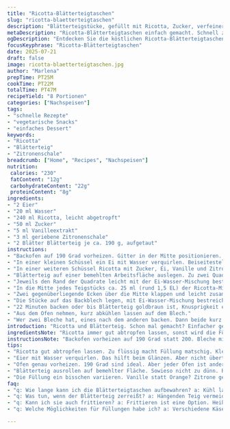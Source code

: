 ```yaml
---
title: "Ricotta-Blätterteigtaschen"
slug: "ricotta-blaetterteigtaschen"
description: "Blätterteigstücke, gefüllt mit Ricotta, Zucker, verfeinert mit Zitronenschale und Vanille. Eier und Wasser für Glanz. Zwei quadratische Blätter, geteilt in Viertel, leicht mit Ei bestrichen, gefüllt, Ecken zusammengefaltet. Im Ofen bei 190 Grad etwa 22 Minuten gebacken bis goldbraun. Zwischen den Backvorgängen abkühlen lassen. Vegetarisch, ohne Nüsse. Einfach, schnell, mit kleinen Anpassungen der Zutatenmengen und Zeit."
metaDescription: "Ricotta-Blätterteigtaschen einfach gemacht. Schnell zu einem leckeren Snack oder Dessert, ideal auch für ein festliches Buffet."
ogDescription: "Entdecken Sie die köstlichen Ricotta-Blätterteigtaschen. Ideal für Feste oder einfach zum Genießen. Einfach in der Zubereitung und voller Geschmack."
focusKeyphrase: "Ricotta-Blätterteigtaschen"
date: 2025-07-21
draft: false
image: ricotta-blaetterteigtaschen.jpg
author: "Marlena"
prepTime: PT25M
cookTime: PT22M
totalTime: PT47M
recipeYield: "8 Portionen"
categories: ["Nachspeisen"]
tags:
- "schnelle Rezepte"
- "vegetarische Snacks"
- "einfaches Dessert"
keywords:
- "Ricotta"
- "Blätterteig"
- "Zitronenschale"
breadcrumb: ["Home", "Recipes", "Nachspeisen"]
nutrition: 
 calories: "230"
 fatContent: "12g"
 carbohydrateContent: "22g"
 proteinContent: "8g"
ingredients:
- "2 Eier"
- "20 ml Wasser"
- "240 ml Ricotta, leicht abgetropft"
- "50 ml Zucker"
- "5 ml Vanilleextrakt"
- "3 ml geriebene Zitronenschale"
- "2 Blätter Blätterteig je ca. 190 g, aufgetaut"
instructions:
- "Backofen auf 190 Grad vorheizen. Gitter in der Mitte positionieren. Backblech mit Backpapier auslegen."
- "In einer kleinen Schüssel ein Ei mit Wasser verquirlen. Beiseitestellen fürs Bestreichen."
- "In einer weiteren Schüssel Ricotta mit Zucker, Ei, Vanille und Zitronenschale mit einem Schneebesen gut verrühren. Masse etwas cremig."
- "Blätterteig auf einer bemehlten Arbeitsfläche auslegen. Zu zwei Quadraten von je etwa 24 cm ausrollen. Jedes Quadrat in 4 kleinere quadratische Stücke à ca. 12 cm schneiden."
- "Jeweils den Rand der Quadrate leicht mit der Ei-Wasser-Mischung bestreichen."
- "In die Mitte jedes Teigstücks ca. 25 ml (rund 1,5 EL) der Ricotta-Mischung geben."
- "Zwei gegenüberliegende Ecken über die Mitte klappen und leicht zusammendrücken im Kreuzmuster. Vorsichtig, nicht zu fest, Teig bleibt locker."
- "Die Stücke auf das Backblech legen, mit Ei-Wasser-Mischung bestreichen. Abstand lassen zum Aufgehen."
- "22 Minuten backen oder bis Blätterteig goldbraun ist, Knusprigkeit erreicht."
- "Aus dem Ofen nehmen, kurz abkühlen lassen auf dem Blech."
- "Wer zwei Bleche hat, eines nach dem anderen backen. Dann beide kurz durchkühlen lassen."
introduction: "Ricotta und Blätterteig. Schon mal gemacht? Einfacher geht kaum. Zucker da rein, Vanille, Zitronenschale für den Kick. Eier für die Bindung plus Wasser zum Glänzen. Rechtecke, Quadrate, kleine Taschen. Locker formen, nicht pressen. Rein in den Ofen, etwa zwanzig Minuten warten. Wenn Braun und Knusprig, raus. Auf Backpapier, nicht kleben. Acht Stück rauskommen. Vegetarisch, kein Nusskram drin. Kein Firlefanz, wie beim Bäcker, aber nah dran. Aufgetauter Blätterteig, schnell gemacht. Klassiker neu gedacht mit Vanille statt Orange, weniger Zucker. Dazwischen Backzeiten ein Stück länger. Einfach die Zutaten ein bisschen verändern, Ergebnis bleibt ähnlich, schmeckt aber anderes. So soll das."
ingredientsNote: "Ricotta immer gut abtropfen lassen, sonst wird die Füllung zu flüssig und verteilt sich beim Backen. Zucker reduziert im Vergleich zum Standardrezept für weniger Süße. Vanilleextrakt statt Orangenzeste für eine andere Duftnote, aber frische Zitronenschale dazu, für Frische. Blätterteig zwei kleine Quadrate statt große, um handlich zu bleiben. Wasser ins Ei gemacht für Glanz, nicht zu viel, sonst verwässert. Alle Zutaten gut vorbereitet und abgewogen, dann geht’s schneller. Fertigblätterteig aufgetaut, nicht gefroren. Das macht das Formen leichter. Käse frisch, keine extrem trockene oder zu feuchte Variante nehmen. Für Variante mit Twist Vanille, statt bisher Orange, sorgt für sanften Geschmack. Zuckermenge um 10 ml weniger als üblich. Kleine Änderungen für besseres Handling."
instructionsNote: "Backofen vorheizen auf 190 Grad statt 200. Bleche mit Backpapier auslegen, damit nichts anklebt. Gitter in der Mitte des Ofens, für gleichmäßige Hitze. Eier mit Wasser für das Bestreichen verquirlen, hilft beim Bräunen. Ricotta mit Zucker, Ei und Vanille gut verrühren, bis cremig. Zitronenschale dazu und noch mal vermischen. Blätterteig ausrollen auf bemehlter Fläche, nicht zu dünn, sonst reisst er. Quadrate schneiden, dann vorsichtig an den Rändern mit Ei bestreichen, damit die Taschen gut kleben. Ricottamischung mit dem Löffel mittig verteilen, die Menge dosieren, damit nichts ausläuft. Vorsichtig zwei gegenüberliegende Ecken zur Mitte hin klappen und leicht zusammendrücken; nicht zu stark, weder Luft rausdrücken noch reißen. Auf Backblech legen mit Abstand, damit Platz zum Aufgehen bleibt. Dann mit Rest vom Ei bestreichen. Im Ofen nach 22 Minuten prüfen, ob Farbe stimmt, weniger Zeit auch okay, je nach Ofen. Wenn fertig, auf Blech abkühlen lassen, nicht sofort umdrehen. Wenn zwei Bleche, nacheinander arbeiten, womöglich zwischendrin Abkühlen. So werden die Taschen knusprig und saugen nicht die Feuchtigkeit vom Blecht. Fertig."
tips:
- "Ricotta gut abtropfen lassen. Zu flüssig macht Füllung matschig. Kleiner Trick, mehrere Stunden abtropfen, noch besser. Kein Flüssigkeitsproblem. Luftig bleibt es dann. Schmeckt deutlich besser."
- "Eier mit Wasser verquirlen. Das hilft beim Glänzen. Aber nicht übertreiben mit Wasser. Zu viel und die Mischung wird dünn. Schöner Glanz, super Resultat. So gelingt der perfecte Biss."
- "Ofen genau vorheizen. 190 Grad sind ideal. Aber jeder Ofen ist anders. Vielleicht einen Versuch wert. Mal früher rausnehmen, weniger Zeit. Auf Farbe achten, goldbraun finish."
- "Blätterteig ausrollen auf bemehlter Fläche. Sowieso nicht zu dünn. Risse im Teig, das geht nicht. Klebt es? Einfach mehr Mehl benutzen. Aufpassen aber, nicht zu viel. Schafft Hauch von Knusprigkeit. Dresscode für den Teig."
- "Die Füllung ein bisschen variieren. Vanille statt Orange? Zitrone geht auch. Mit diesen Alternativen, wird der Geschmack spannend. Kleine Modifikationen haben großen Effekt. Experimentieren macht Spaß."
faq:
- "q: Wie lange kann ich die Blätterteigtaschen aufbewahren? a: Kühl lagern, ideal in einem Behälter. Zwei bis drei Tage halten sie sich gut. Aber frisch sind sie besser. Einfrieren geht auch, dann länger haltbar."
- "q: Was tun, wenn der Blätterteig zerreißt? a: Hängenden Teig vermeiden. Zu warm macht Reparatur schwierig. Wenn zu kalt, vorsichtig ausrollen. Braucht etwas Geduld. Vielleicht einfrieren und dann erneut versuchen."
- "q: Kann ich sie auch frittieren? a: Frittieren ist eine Option. Heißes Öl nötig. Aber aufpassen, nicht zu viele auf einmal. Sonst wird's matschig. Knusprig, aber richtige Temperatur suchen."
- "q: Welche Möglichkeiten für Füllungen habe ich? a: Verschiedene Käsearten probieren. Ricotta ist klassisch, auch Quark oder Frischkäse. Gemüse dazu? Spinaz oder pikante Kräuter. So bleibt's interessant."

---
```

